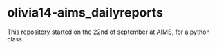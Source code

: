 # olivia14-aims_dailyreports
This repository started on the 22nd of september at AIMS, for a python class
